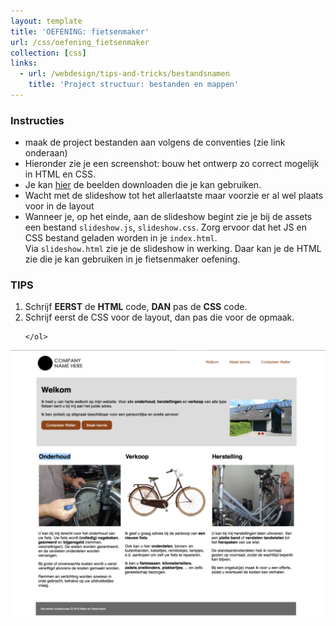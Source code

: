 ```yaml
---
layout: template
title: 'OEFENING: fietsenmaker'
url: /css/oefening_fietsenmaker
collection: [css]
links:
  - url: /webdesign/tips-and-tricks/bestandsnamen
    title: 'Project structuur: bestanden en mappen'  
---
```

<div class="highlight">
    <h3>Instructies</h3>
    <ul>
        <li>maak de project bestanden aan volgens de conventies (zie link onderaan)</li>
        <li>Hieronder zie je een screenshot: bouw het ontwerp zo correct mogelijk in HTML en CSS.</li>
        <li>Je kan <a href="{{ '/oefeningen/assets_fietsenmaker.zip' | relative_url}}">hier</a> de beelden downloaden die je kan gebruiken.</li>
        <li>Wacht met de slideshow tot het allerlaatste maar voorzie er al wel plaats voor in de layout</li>
        <li>Wanneer je, op het einde, aan de slideshow begint zie je bij de assets een bestand <code>slideshow.js</code>, <code>slideshow.css</code>. Zorg ervoor dat het JS en CSS bestand geladen worden in je <code>index.html</code>.<br>
        Via <code>slideshow.html</code> zie je de slideshow in werking. Daar kan je de HTML zie die je kan gebruiken in je fietsenmaker oefening.</li>
    </ul>
</div>

<div class="highlight">
    <h3>TIPS</h3>
    <ol>
        <li>Schrijf <strong>EERST</strong> de <strong>HTML</strong> code, <strong>DAN</strong> pas de <strong>CSS</strong> code.</li>
        <li>Schrijf eerst de CSS voor de layout, dan pas die voor de opmaak.</li>        

    </ol>        
</div>

<img src="/oefeningen/fietsenmaker.png" />